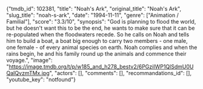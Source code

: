 {"tmdb_id": 102381, "title": "Noah's Ark", "original_title": "Noah's Ark", "slug_title": "noah-s-ark", "date": "1994-11-11", "genre": ["Animation / Familial"], "score": "3.3/10", "synopsis": "God is planning to flood the world, but he doesn't want this to be the end, he wants to make sure that it can be re-populated when the floodwaters recede. So he calls on Noah and tells him to build a boat, a boat big enough to carry two members - one male, one female - of every animal species on earth. Noah complies and when the rains begin, he and his family round up the animals and commence their voyage.", "image": "https://image.tmdb.org/t/p/w185_and_h278_bestv2/6PGziIWP1QlSdmU0UQaIQvzmTMx.jpg", "actors": [], "comments": [], "recommandations_id": [], "youtube_key": "notfound"}